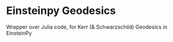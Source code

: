 # Einsteinpy Geodesics

Wrapper over Julia code, for Kerr (& Schwarzschild) Geodesics in EinsteinPy
